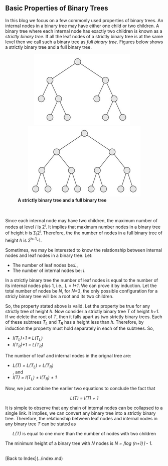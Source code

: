 ## Basic Properties of Binary Trees

In this blog we focus on a few commonly used properties of binary trees. An 
internal nodes in a binary tree may have either one child or two children. 
A binary tree where each internal node has exactly two children is known as a
<i>strictly binary tree</i>. 
If all the leaf nodes of a strictly binary tree is at the same level then
we call such a binary tree as <i>full binary tree</i>. Figures below shows a strictly binary tree and a full binary tree.

<figure>
  <div align="center"><img src="../images/strictlyBinary.jpg">&nbsp;&nbsp;&nbsp;&nbsp;<img src="../images/fullBinary.jpg"></div>
  <figcaption><b>A strictly  binary tree and a full binary tree</b></figcaption>
</figure> 
<br>
<br />
Since each internal node may have two children, the maximum number of nodes
at level <i>i</i> is 2<sup>i</sup>. It implies that maximum number nodes in
a binary tree of height <i>h</i> is &sum;<sub>i</sub>2<sup>i</sup>.
Therefore, the the number of nodes in a full binary tree of height 
<i>h</i> is 2<sup>h+1</sup>-1.

Sometimes, we may be interested to know the relationship between internal
nodes and leaf nodes in a binary tree. Let:
<ul>
<li>The number of leaf nodes be:<i>L</i>,</li>
<li>The number of internal nodes be: <i>I</i>.
</ul>
In a strictly binary tree the number of leaf nodes is equal to the number of
its internal nodes plus 1, i.e., <i>L = I+1</i>. We can prove it by induction.
Let the total number of nodes be <i>N</i>, for <i>N=3</i>, the only possible
configuration for a stricly binary tree will be: a root and its two children. 

So, the property stated above is valid. Let the property be true for any
strictly tree of height <i>h</i>. Now consider a strictly binary tree 
<i>T</i> of height <i>h+1</i>. If we delete the root of <i>T</i>, then it
falls apart as two strictly binary trees. Each of these subtrees
<i>T<sub>L</sub></i> and <i>T<sub>R</sub></i> has a height less than 
<i>h</i>. Therefore, by induction the property must hold separately in each 
of the subtrees. So,
<ul>
<li><i>I(T<sub>L</sub>)+1 = L(T<sub>L</sub>)</i> </li>
<li><i>I(T<sub>R</sub>)+1 = L(T<sub>R</sub>)</i> </li>
</ul>
The number of leaf and internal nodes in the orignal tree are:
<ul>
<li><i>L(T) = L(T<sub>L</sub>) + L(T<sub>R</sub>)</i></li>, and 
<li><i>I(T) = I(T<sub>L</sub>) + I(T<sub>R</sub>) + 1</i></li>
  </ul>
Now, we just combine the earlier two equations to conclude the fact that 
<p align="center"><i>L(T) = I(T) + 1</i></p>

It is simple to observe that any chain of internal nodes can be collapsed to
a single link. It implies, we can convert any binary tree into a strictly
binary tree. Therefore, the relationship between leaf nodes and internal
nodes in any binary tree <i>T</i> can be stated as 
  
<p align="center">
<i>L(T)</i> is equal to one more than the number of nodes with two children 
</p>

The minimum height of a binary tree with <i>N</i> nodes is <i>N = &lceil;log (n+1)&rceil; - 1</i>. 


<br>
[Back to Index](../index.md)


